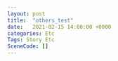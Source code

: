 ```yaml
---
layout: post
title:  "others_test"
date:   2021-02-15 14:00:00 +0000
categories: Etc
Tags: Story Etc
SceneCode: []
---
```

